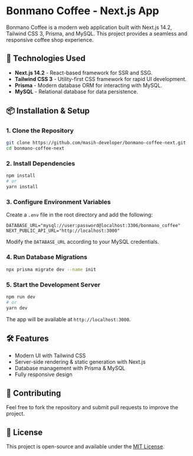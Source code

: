# Bonmano Coffee - Next.js App

Bonmano Coffee is a modern web application built with Next.js 14.2, Tailwind CSS 3, Prisma, and MySQL. This project provides a seamless and responsive coffee shop experience.

## 🚀 Technologies Used
- **Next.js 14.2** - React-based framework for SSR and SSG.
- **Tailwind CSS 3** - Utility-first CSS framework for rapid UI development.
- **Prisma** - Modern database ORM for interacting with MySQL.
- **MySQL** - Relational database for data persistence.

## 📦 Installation & Setup

### 1. Clone the Repository
```sh
git clone https://github.com/masih-developer/bonmano-coffee-next.git
cd bonmano-coffee-next
```

### 2. Install Dependencies
```sh
npm install
# or
yarn install
```

### 3. Configure Environment Variables
Create a `.env` file in the root directory and add the following:
```env
DATABASE_URL="mysql://user:password@localhost:3306/bonmano_coffee"
NEXT_PUBLIC_API_URL="http://localhost:3000"
```
Modify the `DATABASE_URL` according to your MySQL credentials.

### 4. Run Database Migrations
```sh
npx prisma migrate dev --name init
```

### 5. Start the Development Server
```sh
npm run dev
# or
yarn dev
```
The app will be available at `http://localhost:3000`.

## 🛠 Features
- Modern UI with Tailwind CSS
- Server-side rendering & static generation with Next.js
- Database management with Prisma & MySQL
- Fully responsive design

## 🤝 Contributing
Feel free to fork the repository and submit pull requests to improve the project.

## 📜 License
This project is open-source and available under the [MIT License](LICENSE).
